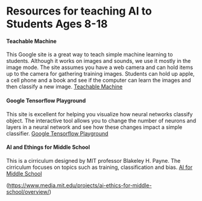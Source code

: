 # Resources for teaching AI to Students Ages 8-18

#### Teachable Machine
This Google site is a great way to teach simple machine learning to students.
Although it works on images and sounds, we use it mostly in the image mode.
The site assumes you have a web camera and can hold items up to the camera for
gathering training images.  Students can hold up apple, a cell phone and
a book and see if the computer can learn the images and then classify a new
image.
[Teachable Machine](https://teachablemachine.withgoogle.com)

#### Google Tensorflow Playground
This site is excellent for helping you visualize
how neural networks classify object.  The interactive
tool allows you to change the number of neurons and
layers in a neural network and see how these changes
impact a simple classifier.
[Google Tensorflow Playground](http://playground.tensorflow.org/)

#### AI and Ethings for Middle School
This is a cirriculum designed by MIT professor Blakeley H. Payne.
The cirriculum focuses on topics such as training, classification and bias.
[AI for Middle School](https://docs.google.com/document/d/1e9wx9oBg7CR0s5O7YnYHVmX7H7pnITfoDxNdrSGkp60/edit#heading=h.ictx1ljsx0z4)

(https://www.media.mit.edu/projects/ai-ethics-for-middle-school/overview/)